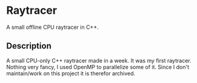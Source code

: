 # Raytracer
A small offline CPU raytracer in C++.

## Description
A small CPU-only C++ raytracer made in a week. It was my first raytracer. Nothing very fancy, I used OpenMP to parallelize some of it.
Since I don't maintain/work on this project it is therefor archived.
